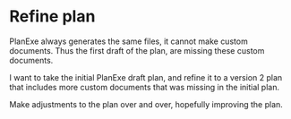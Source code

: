 # Refine plan

PlanExe always generates the same files, it cannot make custom documents.
Thus the first draft of the plan, are missing these custom documents.

I want to take the initial PlanExe draft plan, and refine it to a version 2 plan 
that includes more custom documents that was missing in the initial plan.

Make adjustments to the plan over and over, hopefully improving the plan.

